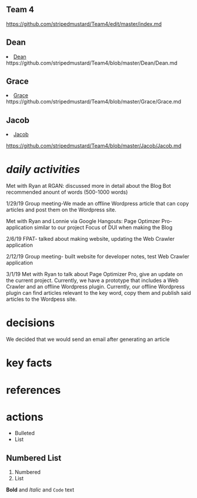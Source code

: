 ## Team 4
https://github.com/stripedmustard/Team4/edit/master/index.md

## Dean
<!DOCTYPE html>
<html>
<body>
  <li><a href="dean">Dean</a></li>  
	</body>
	</html>
	  https://github.com/stripedmustard/Team4/blob/master/Dean/Dean.md
	
## Grace
<html>
<body>
	<li><a href="#grace">Grace</a></li>
	
</body>
</html>
https://github.com/stripedmustard/Team4/blob/master/Grace/Grace.md

## Jacob
<html>
<body>
	<li><a href="#jacob">Jacob</a></li>
 
</body>
</html>

https://github.com/stripedmustard/Team4/blob/master/Jacob/Jacob.md

# _daily activities_

Met with Ryan at RGAN:
	discussed more in detail about the Blog Bot
	recommended anount of words (500-1000 words)
	

1/29/19
Group meeting-We made an offline Wordpress article that can copy articles and post them on the Wordpress site. 

Met with Ryan and Lonnie via Google Hangouts:
	Page Optimzer Pro- application similar to our project
	Focus of DUI when making the Blog 
	
	

2/6/19
FPAT- talked about making website, updating the Web Crawler application

2/12/19
Group meeting- built website for developer notes, test Web Crawler application



3/1/19
Met with Ryan to talk about Page Optimizer Pro, give an update on the current project. Currently, we have a prototype that includes a Web Crawler and an offline Wordpress plugin. Currently, our offline Wordpress plugin can find articles relevant to the key word, copy them and publish said articles to the Wordpess site. 






# decisions
We decided that we would send an email after generating an article 
# key facts


# references

# actions



- Bulleted
- List


## Numbered List
1. Numbered
2. List




**Bold** and _Italic_ and `Code` text
